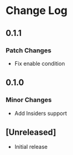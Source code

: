 # Change Log

## 0.1.1

### Patch Changes

- Fix enable condition

## 0.1.0

### Minor Changes

- Add Insiders support

## [Unreleased]

- Initial release
